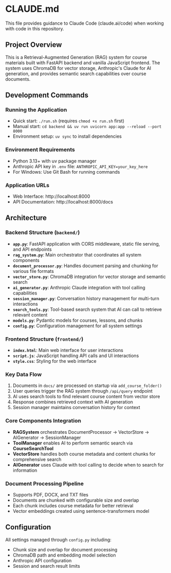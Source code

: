 # CLAUDE.md

This file provides guidance to Claude Code (claude.ai/code) when working with code in this repository.

## Project Overview

This is a Retrieval-Augmented Generation (RAG) system for course materials built with FastAPI backend and vanilla JavaScript frontend. The system uses ChromaDB for vector storage, Anthropic's Claude for AI generation, and provides semantic search capabilities over course documents.

## Development Commands

### Running the Application
- Quick start: `./run.sh` (requires `chmod +x run.sh` first)
- Manual start: `cd backend && uv run uvicorn app:app --reload --port 8000`
- Environment setup: `uv sync` to install dependencies

### Environment Requirements
- Python 3.13+ with uv package manager
- Anthropic API key in `.env` file: `ANTHROPIC_API_KEY=your_key_here`
- For Windows: Use Git Bash for running commands

### Application URLs
- Web Interface: http://localhost:8000
- API Documentation: http://localhost:8000/docs

## Architecture

### Backend Structure (`backend/`)
- **`app.py`**: FastAPI application with CORS middleware, static file serving, and API endpoints
- **`rag_system.py`**: Main orchestrator that coordinates all system components
- **`document_processor.py`**: Handles document parsing and chunking for various file formats
- **`vector_store.py`**: ChromaDB integration for vector storage and semantic search
- **`ai_generator.py`**: Anthropic Claude integration with tool calling capabilities
- **`session_manager.py`**: Conversation history management for multi-turn interactions
- **`search_tools.py`**: Tool-based search system that AI can call to retrieve relevant content
- **`models.py`**: Pydantic models for courses, lessons, and chunks
- **`config.py`**: Configuration management for all system settings

### Frontend Structure (`frontend/`)
- **`index.html`**: Main web interface for user interactions
- **`script.js`**: JavaScript handling API calls and UI interactions
- **`style.css`**: Styling for the web interface

### Key Data Flow
1. Documents in `docs/` are processed on startup via `add_course_folder()`
2. User queries trigger the RAG system through `/api/query` endpoint
3. AI uses search tools to find relevant course content from vector store
4. Response combines retrieved context with AI generation
5. Session manager maintains conversation history for context

### Core Components Integration
- **RAGSystem** orchestrates DocumentProcessor → VectorStore → AIGenerator → SessionManager
- **ToolManager** enables AI to perform semantic search via **CourseSearchTool**
- **VectorStore** handles both course metadata and content chunks for comprehensive search
- **AIGenerator** uses Claude with tool calling to decide when to search for information

### Document Processing Pipeline
- Supports PDF, DOCX, and TXT files
- Documents are chunked with configurable size and overlap
- Each chunk includes course metadata for better retrieval
- Vector embeddings created using sentence-transformers model

## Configuration
All settings managed through `config.py` including:
- Chunk size and overlap for document processing
- ChromaDB path and embedding model selection
- Anthropic API configuration
- Session and search result limits